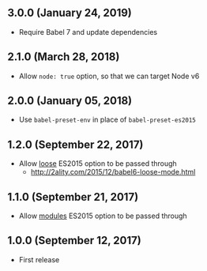 ## 3.0.0 (January 24, 2019)

* Require Babel 7 and update dependencies

## 2.1.0 (March 28, 2018)

* Allow `node: true` option, so that we can target Node v6

## 2.0.0 (January 05, 2018)

* Use `babel-preset-env` in place of `babel-preset-es2015`

## 1.2.0 (September 22, 2017)

* Allow [loose](https://babeljs.io/docs/plugins/preset-es2015/#optionsloose) ES2015 option to be passed through
  - http://2ality.com/2015/12/babel6-loose-mode.html

## 1.1.0 (September 21, 2017)

* Allow [modules](https://babeljs.io/docs/plugins/preset-es2015/#optionsmodules) ES2015 option to be passed through

## 1.0.0 (September 12, 2017)

* First release
